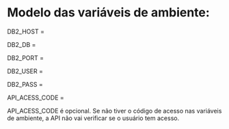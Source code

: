 # Modelo das variáveis de ambiente:

DB2_HOST =

DB2_DB =

DB2_PORT =

DB2_USER =

DB2_PASS =

API_ACESS_CODE =

API_ACESS_CODE é opcional. Se não tiver o código de acesso nas variáveis de ambiente, a API não vai verificar se o usuário tem acesso.


